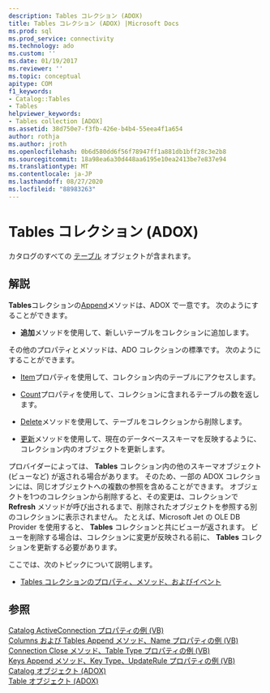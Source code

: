 ```yaml
---
description: Tables コレクション (ADOX)
title: Tables コレクション (ADOX) |Microsoft Docs
ms.prod: sql
ms.prod_service: connectivity
ms.technology: ado
ms.custom: ''
ms.date: 01/19/2017
ms.reviewer: ''
ms.topic: conceptual
apitype: COM
f1_keywords:
- Catalog::Tables
- Tables
helpviewer_keywords:
- Tables collection [ADOX]
ms.assetid: 38d750e7-f3fb-426e-b4b4-55eea4f1a654
author: rothja
ms.author: jroth
ms.openlocfilehash: 0b6d580dd6f56f78947ff1a881db1bff28c3e2b8
ms.sourcegitcommit: 18a98ea6a30d448aa6195e10ea2413be7e837e94
ms.translationtype: MT
ms.contentlocale: ja-JP
ms.lasthandoff: 08/27/2020
ms.locfileid: "88983263"
---
```

# <a name="tables-collection-adox"></a>Tables コレクション (ADOX)
カタログのすべての [テーブル](./table-object-adox.md) オブジェクトが含まれます。  
  
## <a name="remarks"></a>解説  
 **Tables**コレクションの[Append](./append-method-adox-tables.md)メソッドは、ADOX で一意です。 次のようにすることができます。  
  
-   **追加**メソッドを使用して、新しいテーブルをコレクションに追加します。  
  
 その他のプロパティとメソッドは、ADO コレクションの標準です。 次のようにすることができます。  
  
-   [Item](../ado-api/item-property-ado.md)プロパティを使用して、コレクション内のテーブルにアクセスします。  
  
-   [Count](../ado-api/count-property-ado.md)プロパティを使用して、コレクションに含まれるテーブルの数を返します。  
  
-   [Delete](./delete-method-adox-collections.md)メソッドを使用して、テーブルをコレクションから削除します。  
  
-   [更新](../ado-api/refresh-method-ado.md)メソッドを使用して、現在のデータベーススキーマを反映するように、コレクション内のオブジェクトを更新します。  
  
 プロバイダーによっては、 **Tables** コレクション内の他のスキーマオブジェクト (ビューなど) が返される場合があります。 そのため、一部の ADOX コレクションには、同じオブジェクトへの複数の参照を含めることができます。 オブジェクトを1つのコレクションから削除すると、その変更は、コレクションで **Refresh** メソッドが呼び出されるまで、削除されたオブジェクトを参照する別のコレクションに表示されません。 たとえば、Microsoft Jet の OLE DB Provider を使用すると、 **Tables** コレクションと共にビューが返されます。 ビューを削除する場合は、コレクションに変更が反映される前に、 **Tables** コレクションを更新する必要があります。  
  
 ここでは、次のトピックについて説明します。  
  
-   [Tables コレクションのプロパティ、メソッド、およびイベント](./tables-collection-properties-methods-and-events.md)  
  
## <a name="see-also"></a>参照  
 [Catalog ActiveConnection プロパティの例 (VB)](./catalog-activeconnection-property-example-vb.md)   
 [Columns および Tables Append メソッド、Name プロパティの例 (VB)](./columns-and-tables-append-methods-name-property-example-vb.md)   
 [Connection Close メソッド、Table Type プロパティの例 (VB)](./connection-close-method-table-type-property-example-vb.md)   
 [Keys Append メソッド、Key Type、UpdateRule プロパティの例 (VB)](./keys-append-method-key-type-relatedcolumn-relatedtable-example-vb.md)   
 [Catalog オブジェクト (ADOX)](./catalog-object-adox.md)   
 [Table オブジェクト (ADOX)](./table-object-adox.md)